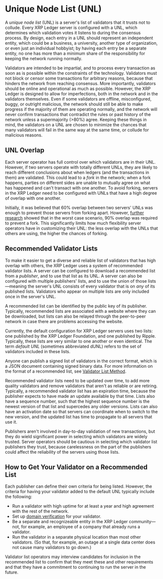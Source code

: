 # Unique Node List (UNL)

A _unique node list_ (UNL) is a server's list of validators that it trusts not to collude. Every XRP Ledger server is configured with a UNL, which determines which validation votes it listens to during the consensus process. By design, each entry in a UNL should represent an independent entity, which could be a business, a university, another type of organization, or even just an individual hobbyist; by having each entry be a separate entity, no one has more than a minimum share of the responsibility for keeping the network running normally.

Validators are intended to be impartial, and to process every transaction as soon as is possible within the constraints of the technology. Validators must not block or censor some transactions for arbitrary reasons, because that hinders the network from reaching consensus. More importantly, validators should be online and operational as much as possible. However, the XRP Ledger is designed to allow for imperfections, both in the network and in the validators themselves. Even if some validators are offline, misconfigured, buggy, or outright malicious, the network should still be able to make progress if the majority of them are operating normally, and the network will never confirm transactions that contradict the rules or past history of the network unless a supermajority (>80%) agree. Keeping these things in mind, the validators on a UNL are chosen to minimize the chances that many validators will fail in the same way at the same time, or collude for malicious reasons.

## UNL Overlap

Each server operator has full control over which validators are in their UNL. However, if two servers operate with totally different UNLs, they are likely to reach different conclusions about when ledgers (and the transactions in them) are validated. This could lead to a _fork_ in the network; when a fork happens, parties on different sides are unable to mutually agree on what has happened and can't transact with one another. To avoid forking, servers in the XRP Ledger need to be configured with UNLs that have a high degree of overlap with one another.

Initially, it was believed that 60% overlap between two servers' UNLs was enough to prevent those servers from forking apart. However, [further research](./consensus-research.md) showed that in the worst case scenario, 90% overlap was required to prevent a fork. This significantly limits how much flexibility server operators have in customizing their UNL: the less overlap with the UNLs that others are using, the higher the chances of forking.

## Recommended Validator Lists

To make it easier to get a diverse and reliable list of validators that has high overlap with others, the XRP Ledger uses a system of recommended validator lists. A server can be configured to download a recommended list from a _publisher_, and to use that list as its UNL. A server can also be configured with multiple publishers' lists, and to use the union of those lists—meaning the server's UNL consists of every validator that is on _any_ of its published lists. Validators who appear on multiple lists are only included once in the server's UNL.

A recommended list can be identified by the public key of its publisher. Typically, recommended lists are associated with a website where they can be downloaded, but lists can also be relayed through the peer-to-peer network in case there are problems accessing the website.

Currently, the default configuration for XRP Ledger servers uses two lists: one published by the XRP Ledger Foundation, and one published by Ripple. Typically, these lists are very similar to one another or even identical. The term _default UNL_ (sometimes abbreviated dUNL) refers to the set of validators included in these lists.

Anyone can publish a signed list of validators in the correct format, which is a JSON document containing signed binary data. For more information on the format of a recommended list, see [Validator List Method](/docs/references/http-websocket-apis/peer-port-methods/validator-list/).

Recommended validator lists need to be updated over time, to add more quality validators and remove validators that aren't as reliable or are retiring. Typically, a recommended validator list has an expiration time, because the publisher expects to have made an update available by that time. Lists also have a sequence number, such that the highest sequence number is the newest version of that list and supercedes any older versions. Lists can also have an activation date so that servers can coordinate when to switch to the new version, and the updated list has time to propagate to all servers that use it.

Publishers aren't involved in day-to-day validation of new transactions, but they do wield significant power in selecting which validators are widely trusted. Server operators should be cautious in selecting which validator list publishers they trust, because carelessness on the part of the publishers could affect the reliability of the servers using those lists.

## How to Get Your Validator on a Recommended List

Each publisher can define their own criteria for being listed. However, the criteria for having your validator added to the default UNL typically include the following:

- Run a validator with high uptime for at least a year and high agreement with the rest of the network.
- Set up [domain verification](/docs/references/xrp-ledger-toml/#domain-verification) for your validator.
- Be a separate and recognizeable entity in the XRP Ledger community—not, for example, an employee of a company that already runs a validator.
- Run the validator in a separate physical location than most other validators. (So that, for example, an outage at a single data center does not cause many validators to go down.)

Validator list operators may interview candidates for inclusion in the recommended list to confirm that they meet these and other requirements and that they have a commitment to continuing to run the server in the future.

